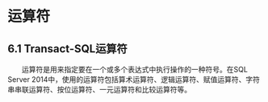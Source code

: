 # 运算符

## 6.1 Transact-SQL运算符

　　运算符是用来指定要在一个或多个表达式中执行操作的一种符号。在SQL Server 2014中，使用的运算符包括算术运算符、逻辑运算符、赋值运算符、字符串串联运算符、按位运算符、一元运算符和比较运算符等。



